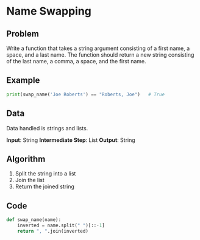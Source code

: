 # Name Swapping
## Problem
Write a function that takes a string argument consisting of a first name, a space, and a last name. The function should return a new string consisting of the last name, a comma, a space, and the first name.

## Example
```python
print(swap_name('Joe Roberts') == "Roberts, Joe")   # True
```

## Data
Data handled is strings and lists.

**Input**: String
**Intermediate Step**: List
**Output**: String

## Algorithm
1. Split the string into a list
2. Join the list
3. Return the joined string

## Code
```python
def swap_name(name):
    inverted = name.split(" ")[::-1]
    return ", ".join(inverted)
```